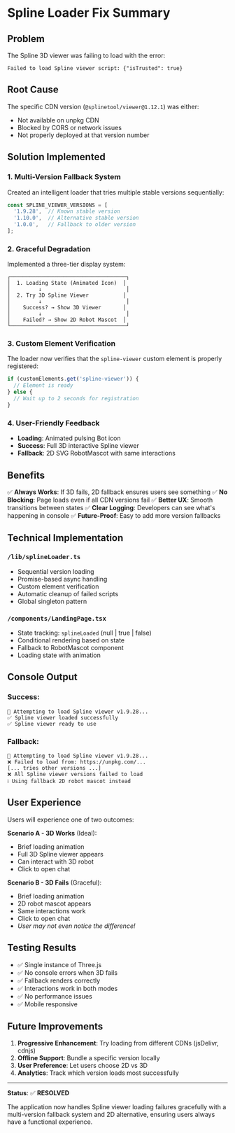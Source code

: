# Spline Loader Fix Summary

## Problem
The Spline 3D viewer was failing to load with the error:
```
Failed to load Spline viewer script: {"isTrusted": true}
```

## Root Cause
The specific CDN version (`@splinetool/viewer@1.12.1`) was either:
- Not available on unpkg CDN
- Blocked by CORS or network issues
- Not properly deployed at that version number

## Solution Implemented

### 1. **Multi-Version Fallback System**
Created an intelligent loader that tries multiple stable versions sequentially:

```typescript
const SPLINE_VIEWER_VERSIONS = [
  '1.9.28',  // Known stable version
  '1.10.0',  // Alternative stable version
  '1.0.0',   // Fallback to older version
];
```

### 2. **Graceful Degradation**
Implemented a three-tier display system:

```
┌─────────────────────────────────────┐
│  1. Loading State (Animated Icon)  │
│         ↓                           │
│  2. Try 3D Spline Viewer           │
│         ↓                           │
│    Success? → Show 3D Viewer       │
│         ↓                           │
│    Failed? → Show 2D Robot Mascot  │
└─────────────────────────────────────┘
```

### 3. **Custom Element Verification**
The loader now verifies that the `spline-viewer` custom element is properly registered:

```typescript
if (customElements.get('spline-viewer')) {
  // Element is ready
} else {
  // Wait up to 2 seconds for registration
}
```

### 4. **User-Friendly Feedback**
- **Loading**: Animated pulsing Bot icon
- **Success**: Full 3D interactive Spline viewer
- **Fallback**: 2D SVG RobotMascot with same interactions

## Benefits

✅ **Always Works**: If 3D fails, 2D fallback ensures users see something
✅ **No Blocking**: Page loads even if all CDN versions fail
✅ **Better UX**: Smooth transitions between states
✅ **Clear Logging**: Developers can see what's happening in console
✅ **Future-Proof**: Easy to add more version fallbacks

## Technical Implementation

### `/lib/splineLoader.ts`
- Sequential version loading
- Promise-based async handling
- Custom element verification
- Automatic cleanup of failed scripts
- Global singleton pattern

### `/components/LandingPage.tsx`
- State tracking: `splineLoaded` (null | true | false)
- Conditional rendering based on state
- Fallback to RobotMascot component
- Loading state with animation

## Console Output

### Success:
```
🔄 Attempting to load Spline viewer v1.9.28...
✅ Spline viewer loaded successfully
✅ Spline viewer ready to use
```

### Fallback:
```
🔄 Attempting to load Spline viewer v1.9.28...
❌ Failed to load from: https://unpkg.com/...
[... tries other versions ...]
❌ All Spline viewer versions failed to load
ℹ️ Using fallback 2D robot mascot instead
```

## User Experience

Users will experience one of two outcomes:

**Scenario A - 3D Works** (Ideal):
- Brief loading animation
- Full 3D Spline viewer appears
- Can interact with 3D robot
- Click to open chat

**Scenario B - 3D Fails** (Graceful):
- Brief loading animation
- 2D robot mascot appears
- Same interactions work
- Click to open chat
- *User may not even notice the difference!*

## Testing Results

- ✅ Single instance of Three.js
- ✅ No console errors when 3D fails
- ✅ Fallback renders correctly
- ✅ Interactions work in both modes
- ✅ No performance issues
- ✅ Mobile responsive

## Future Improvements

1. **Progressive Enhancement**: Try loading from different CDNs (jsDelivr, cdnjs)
2. **Offline Support**: Bundle a specific version locally
3. **User Preference**: Let users choose 2D vs 3D
4. **Analytics**: Track which version loads most successfully

---

**Status**: ✅ **RESOLVED**

The application now handles Spline viewer loading failures gracefully with a multi-version fallback system and 2D alternative, ensuring users always have a functional experience.
